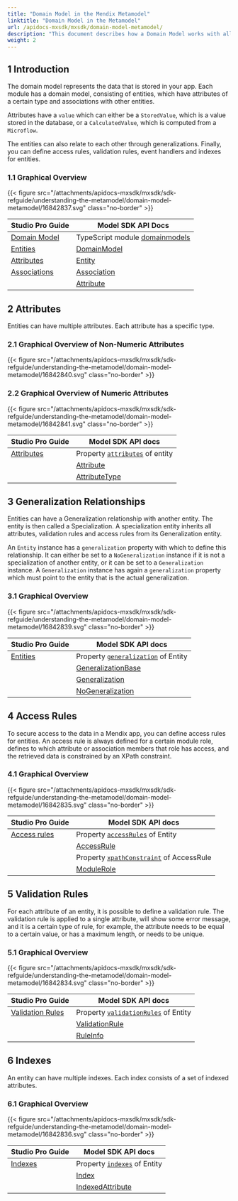 ```yaml
---
title: "Domain Model in the Mendix Metamodel"
linktitle: "Domain Model in the Metamodel"
url: /apidocs-mxsdk/mxsdk/domain-model-metamodel/
description: "This document describes how a Domain Model works with all its components (attributes, access rules, etc.)."
weight: 2
---
```


## 1 Introduction

The domain model represents the data that is stored in your app. Each module has a domain model, consisting of entities, which have attributes of a certain type and associations with other entities.

Attributes have a `value` which can either be a `StoredValue`, which is a value stored in the database, or a `CalculatedValue`, which is computed from a `Microflow`.

The entities can also relate to each other through generalizations. Finally, you can define access rules, validation rules, event handlers and indexes for entities.

### 1.1 Graphical Overview

{{< figure src="/attachments/apidocs-mxsdk/mxsdk/sdk-refguide/understanding-the-metamodel/domain-model-metamodel/16842837.svg" class="no-border" >}}

| Studio Pro Guide | Model SDK API Docs |
| --- | --- |
| [Domain Model](/refguide/domain-model/) | TypeScript module [domainmodels](https://apidocs.rnd.mendix.com/modelsdk/latest/modules/domainmodels.html)  |
| [Entities](/refguide/entities/) | [DomainModel](https://apidocs.rnd.mendix.com/modelsdk/latest/classes/domainmodels.domainmodel.html) |
| [Attributes](/refguide/attributes/) | [Entity](https://apidocs.rnd.mendix.com/modelsdk/latest/classes/domainmodels.entity.html) |
| [Associations](/refguide/associations/) | [Association](https://apidocs.rnd.mendix.com/modelsdk/latest/classes/domainmodels.association.html) |
| | [Attribute](https://apidocs.rnd.mendix.com/modelsdk/latest/classes/domainmodels.attribute.html) |

## 2 Attributes

Entities can have multiple attributes. Each attribute has a specific type.

### 2.1 Graphical Overview of Non-Numeric Attributes

{{< figure src="/attachments/apidocs-mxsdk/mxsdk/sdk-refguide/understanding-the-metamodel/domain-model-metamodel/16842840.svg" class="no-border" >}}

### 2.2 Graphical Overview of Numeric Attributes

{{< figure src="/attachments/apidocs-mxsdk/mxsdk/sdk-refguide/understanding-the-metamodel/domain-model-metamodel/16842841.svg" class="no-border" >}}

| Studio Pro Guide | Model SDK API docs |
| --- | --- |
| [Attributes](/refguide/attributes/) | Property [`attributes`](https://apidocs.rnd.mendix.com/modelsdk/latest/classes/domainmodels.entity.html#attributes) of entity  |
| | [Attribute](https://apidocs.rnd.mendix.com/modelsdk/latest/classes/domainmodels.attribute.html) |
| | [AttributeType](https://apidocs.rnd.mendix.com/modelsdk/latest/classes/domainmodels.attributetype.html) |

## 3 Generalization Relationships

Entities can have a Generalization relationship with another entity. The entity is then called a Specialization. A specialization entity inherits all attributes, validation rules and access rules from its Generalization entity.

An `Entity` instance has a `generalization` property with which to define this relationship. It can either be set to a `NoGeneralization` instance if it is not a specialization of another entity, or it can be set to a `Generalization` instance. A `Generalization` instance has again a `generalization` property which must point to the entity that is the actual generalization.

### 3.1 Graphical Overview

{{< figure src="/attachments/apidocs-mxsdk/mxsdk/sdk-refguide/understanding-the-metamodel/domain-model-metamodel/16842839.svg" class="no-border" >}}

| Studio Pro Guide | Model SDK API docs |
| --- | --- |
| [Entities](/refguide/entities/) | Property [`generalization`](https://apidocs.rnd.mendix.com/modelsdk/latest/classes/domainmodels.entity.html#generalization) of Entity |
| | [GeneralizationBase](https://apidocs.rnd.mendix.com/modelsdk/latest/classes/domainmodels.generalizationbase.html) |
| | [Generalization](https://apidocs.rnd.mendix.com/modelsdk/latest/classes/domainmodels.generalization.html) |
| | [NoGeneralization](https://apidocs.rnd.mendix.com/modelsdk/latest/classes/domainmodels.nogeneralization.html) |

## 4 Access Rules

To secure access to the data in a Mendix app, you can define access rules for entities. An access rule is always defined for a certain module role, defines to which attribute or association members that role has access, and the retrieved data is constrained by an XPath constraint.

### 4.1 Graphical Overview

{{< figure src="/attachments/apidocs-mxsdk/mxsdk/sdk-refguide/understanding-the-metamodel/domain-model-metamodel/16842835.svg" class="no-border" >}}

| Studio Pro Guide | Model SDK API docs |
| --- | --- |
| [Access rules](/refguide/access-rules/) | Property [`accessRules`](https://apidocs.rnd.mendix.com/modelsdk/latest/classes/domainmodels.entity.html#accessrules) of Entity |
| | [AccessRule](https://apidocs.rnd.mendix.com/modelsdk/latest/classes/domainmodels.accessrule.html) |
| | Property [`xpathConstraint`](https://apidocs.rnd.mendix.com/modelsdk/latest/classes/domainmodels.accessrule.html#xpathconstraint) of AccessRule |
| | [ModuleRole](https://apidocs.rnd.mendix.com/modelsdk/latest/classes/security.modulerole.html) |

## 5 Validation Rules

For each attribute of an entity, it is possible to define a validation rule. The validation rule is applied to a single attribute, will show some error message, and it is a certain type of rule, for example, the attribute needs to be equal to a certain value, or has a maximum length, or needs to be unique.

### 5.1 Graphical Overview

{{< figure src="/attachments/apidocs-mxsdk/mxsdk/sdk-refguide/understanding-the-metamodel/domain-model-metamodel/16842834.svg" class="no-border" >}}

| Studio Pro Guide | Model SDK API docs |
| --- | --- |
| [Validation Rules](/refguide/validation-rules/) | Property [`validationRules`](https://apidocs.rnd.mendix.com/modelsdk/latest/classes/domainmodels.entity.html#validationrules) of Entity |
| | [ValidationRule](https://apidocs.rnd.mendix.com/modelsdk/latest/classes/domainmodels.validationrule.html) |
| | [RuleInfo](https://apidocs.rnd.mendix.com/modelsdk/latest/classes/domainmodels.ruleinfo.html) |

## 6 Indexes

An entity can have multiple indexes. Each index consists of a set of indexed attributes.

### 6.1 Graphical Overview

{{< figure src="/attachments/apidocs-mxsdk/mxsdk/sdk-refguide/understanding-the-metamodel/domain-model-metamodel/16842836.svg" class="no-border" >}}

| Studio Pro Guide | Model SDK API docs |
| --- | --- |
| [Indexes](/refguide/indexes/) | Property [`indexes`](https://apidocs.rnd.mendix.com/modelsdk/latest/classes/domainmodels.entity.html#indexes) of Entity |
| | [Index](https://apidocs.rnd.mendix.com/modelsdk/latest/classes/domainmodels.index.html) |
| | [IndexedAttribute](https://apidocs.rnd.mendix.com/modelsdk/latest/classes/domainmodels.indexedattribute.html) |
